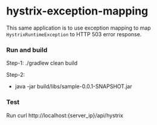 # hystrix-exception-mapping

This same application is to use exception mapping to map `HystrixRuntimeException` to HTTP 503 error response.

### Run and build
Step-1: 
./gradlew clean build

Step-2:
* java -jar build/libs/sample-0.0.1-SNAPSHOT.jar

### Test
Run curl http://localhost:{server_ip}/api/hystrix